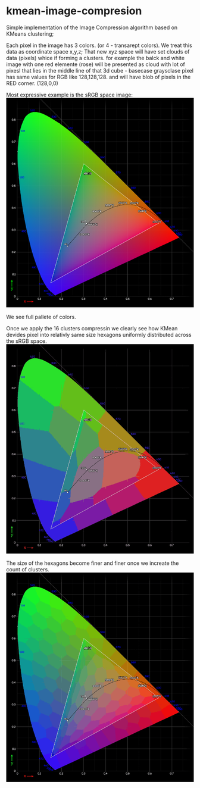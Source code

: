 # kmean-image-compresion

Simple implementation of the Image Compression algorithm based on KMeans clustering;

Each pixel in the image has 3 colors. (or 4 - transarept colors). We treat this data as coordinate space x,y,z;
That new xyz space will have set clouds of data (pixels) whice if forming a clusters. for example the balck and white image with one red elemente (rose) will be presented as cloud with lot of pixesl that lies in the middle line of that 3d cube  - basecase graysclase pixel has same values for RGB like 128,128,128. and will have blob of pixels in the RED corner. (128,0,0) 

Most expressive example is the sRGB space image:
![sRGB Space original](image4.png)

We see full pallete of colors.

Once we apply the 16 clusters compressin we clearly see how KMean devides pixel into relativly same size hexagons uniformly distributed across the sRGB space.
![sRGB Space with 16 clusters](example_srgb_16.png)

The size of the hexagons become finer and finer once we increate the count of clusters.
![sRGB Space with 128 clusters](example_srgb_128.png)
